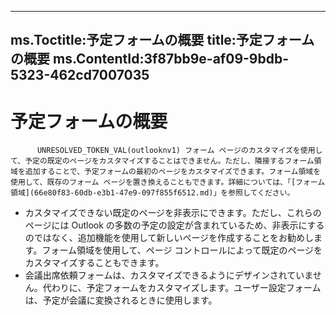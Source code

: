 

---
ms.Toctitle:予定フォームの概要
title:予定フォームの概要
ms.ContentId:3f87bb9e-af09-9bdb-5323-462cd7007035
---
# 予定フォームの概要





          UNRESOLVED_TOKEN_VAL(outlooknv1) フォーム ページのカスタマイズを使用して、予定の既定のページをカスタマイズすることはできません。ただし、隣接するフォーム領域を追加することで、予定フォームの最初のページをカスタマイズできます。フォーム領域を使用して、既存のフォーム ページを置き換えることもできます。詳細については、「[フォーム領域](66e80f83-60db-e3b1-47e9-097f855f6512.md)」を参照してください。

- カスタマイズできない既定のページを非表示にできます。ただし、これらのページには Outlook の多数の予定の設定が含まれているため、非表示にするのではなく、追加機能を使用して新しいページを作成することをお勧めします。フォーム領域を使用して、ページ コントロールによって既定のページをカスタマイズすることもできます。
- 会議出席依頼フォームは、カスタマイズできるようにデザインされていません。代わりに、予定フォームをカスタマイズします。ユーザー設定フォームは、予定が会議に変換されるときに使用します。



